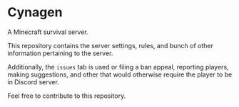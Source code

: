 
# Cynagen
A Minecraft survival server.

This repository contains the server settings, rules, and bunch of other information pertaining to the server.

Additionally, the `issues` tab is used or filing a ban appeal, reporting players, making suggestions, and other that would otherwise require the player to be in Discord server.



Feel free to contribute to this repository.
